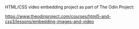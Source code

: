 HTML/CSS video embedding project as part of The Odin Project:

https://www.theodinproject.com/courses/html5-and-css3/lessons/embedding-images-and-video